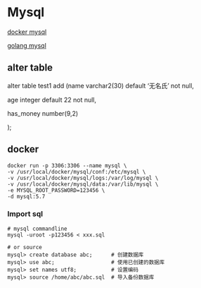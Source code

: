 # Mysql

[docker mysql](https://www.cnblogs.com/sablier/p/11605606.html)

[golang mysql](https://www.jianshu.com/p/9b5cd762e256)


## alter table 

alter table test1
add (name varchar2(30) default ‘无名氏’ not null,

age integer default 22 not null,

has_money number(9,2)

);

## docker

```
docker run -p 3306:3306 --name mysql \
-v /usr/local/docker/mysql/conf:/etc/mysql \
-v /usr/local/docker/mysql/logs:/var/log/mysql \
-v /usr/local/docker/mysql/data:/var/lib/mysql \
-e MYSQL_ROOT_PASSWORD=123456 \
-d mysql:5.7
```

### Import sql

```
# mysql commandline
mysql -uroot -p123456 < xxx.sql

# or source
mysql> create database abc;      # 创建数据库
mysql> use abc;                  # 使用已创建的数据库 
mysql> set names utf8;           # 设置编码
mysql> source /home/abc/abc.sql  # 导入备份数据库
```
